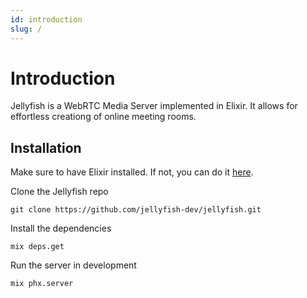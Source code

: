 ```yaml
---
id: introduction
slug: /
---
```


# Introduction

Jellyfish is a WebRTC Media Server implemented in Elixir.
It allows for effortless creationg of online meeting rooms.

## Installation

Make sure to have Elixir installed. If not, you can do it [here](https://elixir-lang.org/install.html).

Clone the Jellyfish repo
```
git clone https://github.com/jellyfish-dev/jellyfish.git
```

Install the dependencies
```
mix deps.get
```

Run the server in development
```
mix phx.server
```

